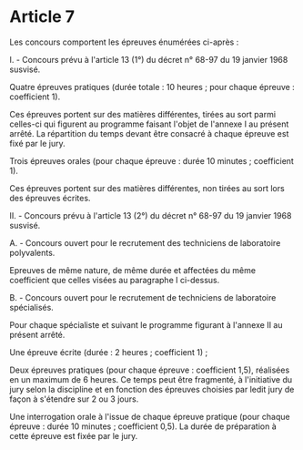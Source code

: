 # Article 7

Les concours comportent les épreuves énumérées ci-après :

I. - Concours prévu à l'article 13 (1°) du décret n° 68-97 du 19 janvier 1968 susvisé.

Quatre épreuves pratiques (durée totale : 10 heures ; pour chaque épreuve : coefficient 1).

Ces épreuves portent sur des matières différentes, tirées au sort parmi celles-ci qui figurent au programme faisant l'objet de l'annexe I au présent arrêté. La répartition du temps devant être consacré à chaque épreuve est fixé par le jury.

Trois épreuves orales (pour chaque épreuve : durée 10 minutes ; coefficient 1).

Ces épreuves portent sur des matières différentes, non tirées au sort lors des épreuves écrites.

II. - Concours prévu à l'article 13 (2°) du décret n° 68-97 du 19 janvier 1968 susvisé.

A. - Concours ouvert pour le recrutement des techniciens de laboratoire polyvalents.

Epreuves de même nature, de même durée et affectées du même coefficient que celles visées au paragraphe I ci-dessus.

B. - Concours ouvert pour le recrutement de techniciens de laboratoire spécialisés.

Pour chaque spécialiste et suivant le programme figurant à l'annexe II au présent arrêté.

Une épreuve écrite (durée : 2 heures ; coefficient 1) ;

Deux épreuves pratiques (pour chaque épreuve : coefficient 1,5), réalisées en un maximum de 6 heures. Ce temps peut être fragmenté, à l'initiative du jury selon la discipline et en fonction des épreuves choisies par ledit jury de façon à s'étendre sur 2 ou 3 jours.

Une interrogation orale à l'issue de chaque épreuve pratique (pour chaque épreuve : durée 10 minutes ; coefficient 0,5). La durée de préparation à cette épreuve est fixée par le jury.
